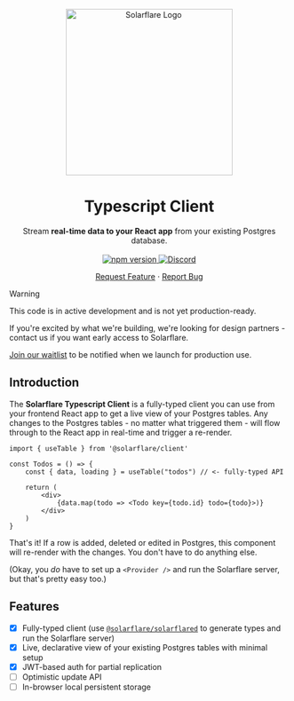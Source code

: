 <p align="center">
  <a href="https://solarflarehq.com">
    <picture>
      <source media="(prefers-color-scheme: dark)" srcset="https://raw.githubusercontent.com/solarflare-dev/solarflare/main/packages/common/assets/images/solarflare_logotext.svg">
      <!-- TODO: Light-mode logo. -->
      <source media="(prefers-color-scheme: light)" srcset="https://raw.githubusercontent.com/solarflare-dev/solarflare/main/packages/common/assets/images/solarflare_logotext.svg">
      <img alt="Solarflare Logo" width="300" src="https://raw.githubusercontent.com/solarflare-dev/solarflare/main/packages/common/assets/images/solarflare_logotext.svg">
    </picture>

  </a>

  <h1 align="center">Typescript Client</h1>

  <p align="center">
    Stream <strong>real-time data to your React app</strong> from your existing Postgres database.
    <br />
    <br />
    <a href="https://www.npmjs.com/package/@solarflare/client">
        <img alt="npm version" src="https://img.shields.io/npm/v/@solarflare/client.svg?style=flat&color=blue" />
    </a>
    <a href="https://discord.gg/aEYYq3na">
        <img alt="Discord" src="https://img.shields.io/discord/1263999921871126528?style=flat&color=blue&logo=discord&label=discord" />
    </a>
    <br />
    <p align="center">
    <a alt="Request Feature" href="https://discord.com/channels/1263999921871126528/1264281207785652345">Request Feature</a>
    &middot;
    <a alt="Report Bug" href="https://discord.com/channels/1263999921871126528/1264281148322877450">Report Bug</a>
    </p>
  </p>
</p>

> [!WARNING]
> This code is in active development and is not yet production-ready.
>
> If you're excited by what we're building, we're looking for design partners - contact us if you want early access to Solarflare.
>
> [Join our waitlist](https://solarflarehq.com) to be notified when we launch for production use.

## Introduction

The **Solarflare Typescript Client** is a fully-typed client you can use from your frontend React app to get a live view of your Postgres tables. Any changes to the Postgres tables - no matter what triggered them - will flow through to the React app in real-time and trigger a re-render.

```tsx
import { useTable } from '@solarflare/client'

const Todos = () => {
    const { data, loading } = useTable("todos") // <- fully-typed API

    return (
        <div>
            {data.map(todo => <Todo key={todo.id} todo={todo}>)}
        </div>
    )
}
```

That's it! If a row is added, deleted or edited in Postgres, this component will re-render with the changes. You don't have to do anything else.

(Okay, you _do_ have to set up a `<Provider />` and run the Solarflare server, but that's pretty easy too.)

## Features

- [x] Fully-typed client (use [`@solarflare/solarflared`](https://github.com/solarflare-dev/solarflare/tree/main/apps/solarflared) to generate types and run the Solarflare server)
- [x] Live, declarative view of your existing Postgres tables with minimal setup
- [x] JWT-based auth for partial replication
- [ ] Optimistic update API
- [ ] In-browser local persistent storage
